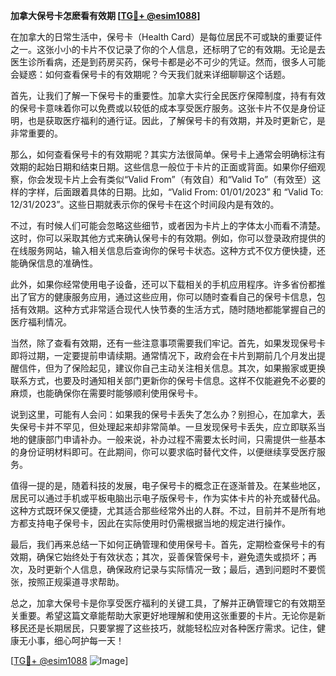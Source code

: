 **加拿大保号卡怎麽看有效期 [[TG💪+ @esim1088](https://t.me/s/esim1088)]**

在加拿大的日常生活中，保号卡（Health Card）是每位居民不可或缺的重要证件之一。这张小小的卡片不仅记录了你的个人信息，还标明了它的有效期。无论是去医生诊所看病，还是到药房买药，保号卡都是必不可少的凭证。然而，很多人可能会疑惑：如何查看保号卡的有效期呢？今天我们就来详细聊聊这个话题。

首先，让我们了解一下保号卡的重要性。加拿大实行全民医疗保障制度，持有有效的保号卡意味着你可以免费或以较低的成本享受医疗服务。这张卡片不仅是身份证明，也是获取医疗福利的通行证。因此，了解保号卡的有效期，并及时更新它，是非常重要的。

那么，如何查看保号卡的有效期呢？其实方法很简单。保号卡上通常会明确标注有效期的起始日期和结束日期。这些信息一般位于卡片的正面或背面。如果你仔细观察，你会发现卡片上会有类似“Valid From”（有效自）和“Valid To”（有效至）这样的字样，后面跟着具体的日期。比如，“Valid From: 01/01/2023” 和 “Valid To: 12/31/2023”。这些日期就表示你的保号卡在这个时间段内是有效的。

不过，有时候人们可能会忽略这些细节，或者因为卡片上的字体太小而看不清楚。这时，你可以采取其他方式来确认保号卡的有效期。例如，你可以登录政府提供的在线服务网站，输入相关信息后查询你的保号卡状态。这种方式不仅方便快捷，还能确保信息的准确性。

此外，如果你经常使用电子设备，还可以下载相关的手机应用程序。许多省份都推出了官方的健康服务应用，通过这些应用，你可以随时查看自己的保号卡信息，包括有效期。这种方式非常适合现代人快节奏的生活方式，随时随地都能掌握自己的医疗福利情况。

当然，除了查看有效期，还有一些注意事项需要我们牢记。首先，如果发现保号卡即将过期，一定要提前申请续期。通常情况下，政府会在卡片到期前几个月发出提醒信件，但为了保险起见，建议你自己主动关注相关信息。其次，如果搬家或更换联系方式，也要及时通知相关部门更新你的保号卡信息。这样不仅能避免不必要的麻烦，也能确保你在需要时能够顺利使用保号卡。

说到这里，可能有人会问：如果我的保号卡丢失了怎么办？别担心，在加拿大，丢失保号卡并不罕见，但处理起来却非常简单。一旦发现保号卡丢失，应立即联系当地的健康部门申请补办。一般来说，补办过程不需要太长时间，只需提供一些基本的身份证明材料即可。在此期间，你可以要求临时替代文件，以便继续享受医疗服务。

值得一提的是，随着科技的发展，电子保号卡的概念正在逐渐普及。在某些地区，居民可以通过手机或平板电脑出示电子版保号卡，作为实体卡片的补充或替代品。这种方式既环保又便捷，尤其适合那些经常外出的人群。不过，目前并不是所有地方都支持电子保号卡，因此在实际使用时仍需根据当地的规定进行操作。

最后，我们再来总结一下如何正确管理和使用保号卡。首先，定期检查保号卡的有效期，确保它始终处于有效状态；其次，妥善保管保号卡，避免遗失或损坏；再次，及时更新个人信息，确保政府记录与实际情况一致；最后，遇到问题时不要慌张，按照正规渠道寻求帮助。

总之，加拿大保号卡是你享受医疗福利的关键工具，了解并正确管理它的有效期至关重要。希望这篇文章能帮助大家更好地理解和使用这张重要的卡片。无论你是新移民还是长期居民，只要掌握了这些技巧，就能轻松应对各种医疗需求。记住，健康无小事，细心呵护每一天！

[[TG💪+ @esim1088](https://t.me/s/esim1088) ![Image](https://i.postimg.cc/4NQfJmqS/Snipaste-2025-05-13-00-14-12.png)]